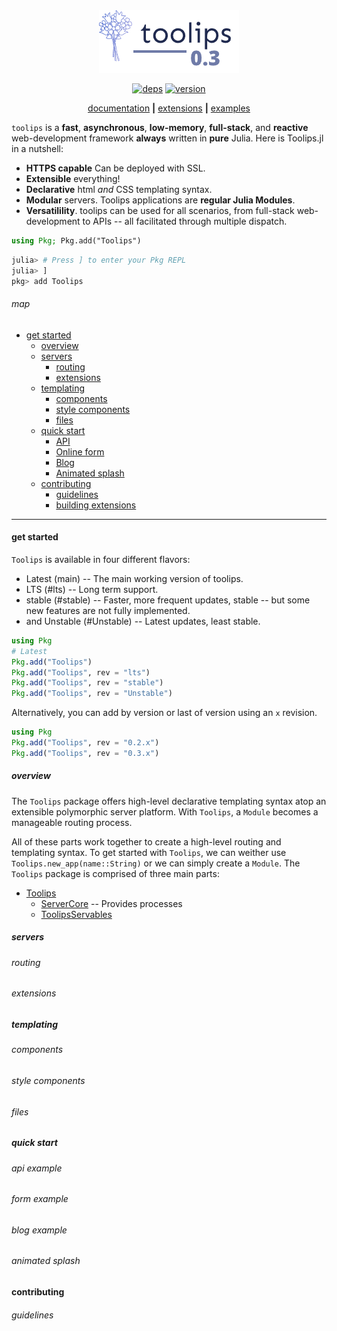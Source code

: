 <div align = "center">
  <img src="https://github.com/ChifiSource/image_dump/blob/main/toolips/toolips03.png" /img>

[![deps](https://juliahub.com/docs/Toolips/deps.svg)](https://juliahub.com/ui/Packages/Toolips/TrAr4?t=2)
[![version](https://juliahub.com/docs/Toolips/version.svg)](https://juliahub.com/ui/Packages/Toolips/TrAr4)
</br>

[documentation](https://documentation.c/toolips) **|** [extensions](https://github.com/ChifiSource#toolips-extensions) **|** [examples](https://github.com/ChifiSource/OliveNotebooks.jl/tree/main/toolips)

</div>

`toolips` is a **fast**, **asynchronous**, **low-memory**, **full-stack**, and **reactive** web-development framework **always** written in **pure** Julia. Here is Toolips.jl in a nutshell:
- **HTTPS capable** Can be deployed with SSL.
- **Extensible** everything!
- **Declarative** html *and* CSS templating syntax.
- **Modular** servers. Toolips applications are **regular Julia Modules**.
- **Versatilility**. toolips can be used for all scenarios, from full-stack web-development to APIs -- all facilitated through multiple dispatch.
```julia
using Pkg; Pkg.add("Toolips")
```
```julia
julia> # Press ] to enter your Pkg REPL
julia> ]
pkg> add Toolips
```
###### map
- [get started](#get-started)
  - [overview](#overview)
  - [servers](#servers)
    - [routing](#routing)
    - [extensions](#extensions)
  - [templating](#templating)
    - [components]()
    - [style components]()
    - [files]()
  - [quick start](#quick-start)
    - [API](#api-example)
    - [Online form](#form-example)
    - [Blog](#blog-example)
    - [Animated splash](#animated-example)
  - [contributing]()
    - [guidelines]()
    - [building extensions]()
---
#### get started
`Toolips` is available in four different flavors:
- Latest (main) -- The main working version of toolips.
- LTS (#lts) -- Long term support.
- stable (#stable) -- Faster, more frequent updates, stable -- but some new features are not fully implemented.
- and Unstable (#Unstable) -- Latest updates, least stable.
```julia
using Pkg
# Latest 
Pkg.add("Toolips")
Pkg.add("Toolips", rev = "lts")
Pkg.add("Toolips", rev = "stable")
Pkg.add("Toolips", rev = "Unstable")
```
Alternatively, you can add by version or last of version using an `x` revision.
```julia
using Pkg
Pkg.add("Toolips", rev = "0.2.x")
Pkg.add("Toolips", rev = "0.3.x")
```
##### overview
The `Toolips` package offers high-level declarative templating syntax atop an extensible polymorphic server platform. With `Toolips`, a `Module` becomes a manageable routing process.

All of these parts work together to create a high-level routing and templating syntax. To get started with `Toolips`, we can weither use `Toolips.new_app(name::String)` or we can simply create a `Module`.
The `Toolips` package is comprised of three main parts:
- [Toolips](https://github.com/ChifiSource/Toolips.jl/blob/0.3/src/Toolips.jl)
    - [ServerCore](https://github.com/ChifiSource/Toolips.jl/blob/0.3/src/ServerCore.jl) -- Provides processes
    - [ToolipsServables](https://github.com/ChifiSource/ToolipsServables.jl)

##### servers
###### routing
###### extensions
##### templating
###### components
###### style components
###### files
##### quick start
###### api example
###### form example
###### blog example
###### animated splash
#### contributing
###### guidelines
